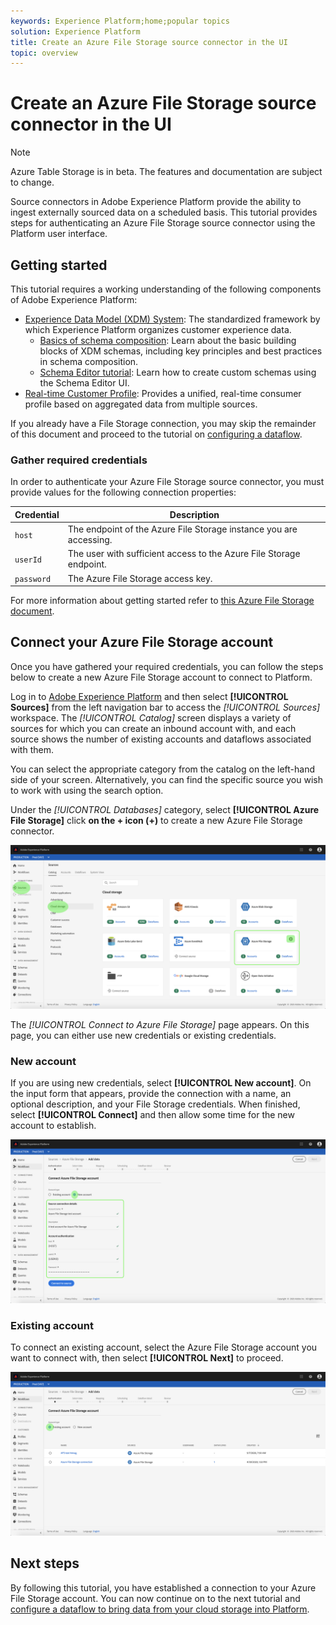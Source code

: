 ```yaml
---
keywords: Experience Platform;home;popular topics
solution: Experience Platform
title: Create an Azure File Storage source connector in the UI
topic: overview
---
```


# Create an Azure File Storage source connector in the UI

>[!NOTE]
>Azure Table Storage is in beta. The features and documentation are subject to change.

Source connectors in Adobe Experience Platform provide the ability to ingest externally sourced data on a scheduled basis. This tutorial provides steps for authenticating an Azure File Storage source connector using the Platform user interface.

## Getting started

This tutorial requires a working understanding of the following components of Adobe Experience Platform:

-   [Experience Data Model (XDM) System](../../../../../xdm/home.md): The standardized framework by which Experience Platform organizes customer experience data.
    -   [Basics of schema composition](../../../../../xdm/schema/composition.md): Learn about the basic building blocks of XDM schemas, including key principles and best practices in schema composition.
    -   [Schema Editor tutorial](../../../../../xdm/tutorials/create-schema-ui.md): Learn how to create custom schemas using the Schema Editor UI.
-   [Real-time Customer Profile](../../../../../profile/home.md): Provides a unified, real-time consumer profile based on aggregated data from multiple sources.

If you already have a File Storage connection, you may skip the remainder of this document and proceed to the tutorial on [configuring a dataflow](../../dataflow/cloud-storage.md).

### Gather required credentials

In order to authenticate your Azure File Storage source connector, you must provide values for the following connection properties:

| Credential | Description |
| ---------- | ----------- |
| `host` | The endpoint of the Azure File Storage instance you are accessing. |
| `userId` | The user with sufficient access to the Azure File Storage endpoint. |
| `password` | The Azure File Storage access key. |

For more information about getting started refer to [this Azure File Storage document](https://docs.microsoft.com/en-us/azure/storage/files/storage-how-to-use-files-windows).

## Connect your Azure File Storage account

Once you have gathered your required credentials, you can follow the steps below to create a new Azure File Storage account to connect to Platform.

Log in to [Adobe Experience Platform](https://platform.adobe.com) and then select **[!UICONTROL Sources]** from the left navigation bar to access the *[!UICONTROL Sources]* workspace. The *[!UICONTROL Catalog]* screen displays a variety of sources for which you can create an inbound account with, and each source shows the number of existing accounts and dataflows associated with them.

You can select the appropriate category from the catalog on the left-hand side of your screen. Alternatively, you can find the specific source you wish to work with using the search option.

Under the *[!UICONTROL Databases]* category, select **[!UICONTROL Azure File Storage]** click **on the + icon (+)** to create a new Azure File Storage connector.

![catalog](../../../../images/tutorials/create/azure-file-storage/catalog.png)

The *[!UICONTROL Connect to Azure File Storage]* page appears. On this page, you can either use new credentials or existing credentials.

### New account

If you are using new credentials, select **[!UICONTROL New account]**. On the input form that appears, provide the connection with a name, an optional description, and your File Storage credentials. When finished, select **[!UICONTROL Connect]** and then allow some time for the new account to establish.

![connect](../../../../images/tutorials/create/azure-file-storage/new.png)

### Existing account

To connect an existing account, select the Azure File Storage account you want to connect with, then select **[!UICONTROL Next]** to proceed.

![existing](../../../../images/tutorials/create/azure-file-storage/existing.png)

## Next steps

By following this tutorial, you have established a connection to your Azure File Storage account. You can now continue on to the next tutorial and [configure a dataflow to bring data from your cloud storage into Platform](../../dataflow/cloud-storage.md).